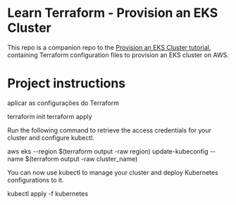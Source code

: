 # Learn Terraform - Provision an EKS Cluster

This repo is a companion repo to the [Provision an EKS Cluster tutorial](https://developer.hashicorp.com/terraform/tutorials/kubernetes/eks), containing
Terraform configuration files to provision an EKS cluster on AWS.

# Project instructions

aplicar as configurações do Terraform

terraform init
terraform apply

Run the following command to retrieve the access credentials for your cluster and configure kubectl.

aws eks --region $(terraform output -raw region) update-kubeconfig --name $(terraform output -raw cluster_name)

You can now use kubectl to manage your cluster and deploy Kubernetes configurations to it.

kubectl apply -f kubernetes